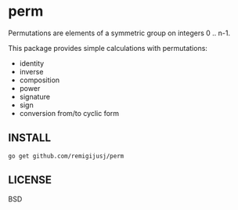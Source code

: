 perm
=========
Permutations are elements of a symmetric group on integers 0 .. n-1.

This package provides simple calculations with permutations:
* identity
* inverse
* composition
* power
* signature
* sign
* conversion from/to cyclic form

INSTALL
-------
	go get github.com/remigijusj/perm

LICENSE
-------
BSD

